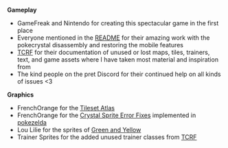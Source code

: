 **Gameplay**

- GameFreak and Nintendo for creating this spectacular game in the first place
- Everyone mentioned in the [README](/README.md) for their amazing work with the pokecrystal disassembly and restoring the mobile features
- [TCRF](https://tcrf.net/) for their documentation of unused or lost maps, tiles, trainers, text, and game assets where I have taken most material and inspiration from
- The kind people on the pret Discord for their continued help on all kinds of issues <3

**Graphics**
- FrenchOrange for the [Tileset Atlas](https://www.deviantart.com/frenchorange/art/Pokemon-Generation-I-and-II-Tile-Atlas-948667086)
- FrenchOrange for the [Crystal Sprite Error Fixes](https://www.deviantart.com/frenchorange/art/Pokemon-Crystal-Sprite-Errors-918359380) implemented in [pokezelda](https://github.com/FrenchOrange/pokezelda)
- Lou Lilie for the sprites of [Green and Yellow](https://www.deviantart.com/loulilie/gallery/38635722/pokemon-sprites)
- Trainer Sprites for the added unused trainer classes from [TCRF](https://tcrf.net/Proto:Pok%C3%A9mon_Gold_and_Silver/Spaceworld_1999_Demo/Graphic_Differences#Trainer_Sprites)